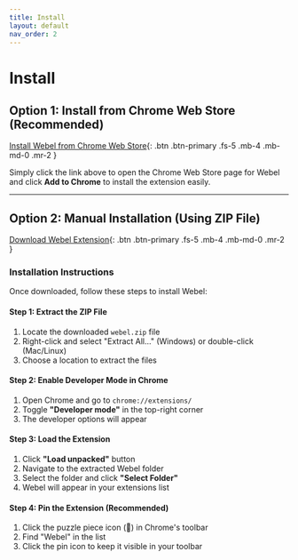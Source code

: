 ```yaml
---
title: Install
layout: default
nav_order: 2
---
```


# Install

## Option 1: Install from Chrome Web Store (Recommended)

[Install Webel from Chrome Web Store](https://chromewebstore.google.com/detail/webel/gebmgkicpohgdcchcgaiaeadnkmbkgap){: .btn .btn-primary .fs-5 .mb-4 .mb-md-0 .mr-2 }

Simply click the link above to open the Chrome Web Store page for Webel and click **Add to Chrome** to install the extension easily.

---

## Option 2: Manual Installation (Using ZIP File)

[Download Webel Extension](https://github.com/elijahcantu/webel/releases/download/v1.0.0/webel.zip){: .btn .btn-primary .fs-5 .mb-4 .mb-md-0 .mr-2 }

### Installation Instructions

Once downloaded, follow these steps to install Webel:

#### Step 1: Extract the ZIP File
1. Locate the downloaded `webel.zip` file
2. Right-click and select "Extract All..." (Windows) or double-click (Mac/Linux)
3. Choose a location to extract the files

#### Step 2: Enable Developer Mode in Chrome
1. Open Chrome and go to `chrome://extensions/`
2. Toggle **"Developer mode"** in the top-right corner
3. The developer options will appear

#### Step 3: Load the Extension
1. Click **"Load unpacked"** button
2. Navigate to the extracted Webel folder
3. Select the folder and click **"Select Folder"**
4. Webel will appear in your extensions list

#### Step 4: Pin the Extension (Recommended)
1. Click the puzzle piece icon (🧩) in Chrome's toolbar
2. Find "Webel" in the list
3. Click the pin icon to keep it visible in your toolbar
